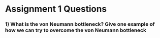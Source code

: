 # Assignment 1 Questions
### 1) What is the von Neumann bottleneck? Give one example of how we can try to overcome the von Neumann bottleneck

